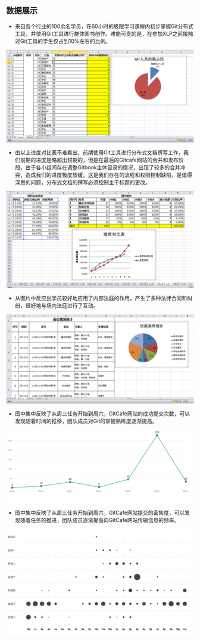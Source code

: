 ## 数据展示

* 来自各个行业的100余名学员，在60小时的极限学习课程内初步掌握Git分布式工具，并使用Git工具进行群体图书创作。难能可贵的是，在参加XLP之前接触过Git工具的学生仅占到10%左右的比例。

![0](../assets/execution/data_show/01_Backgroud.jpg)

* 由以上进度对比表不难看出，前期使用Git工具进行分布式文档撰写工作，我们前期的进度是略超出预期的，但是在最后的Gitcafe网站的合并和发布阶段，由于各小组间存在调整Gitbook主体目录的情况，出现了较多的合并冲突，造成我们的进度极度放缓。这是我们存在的流程和权限控制缺陷，是值得深思的问题，分布式文档的撰写必须控制主干标题的更改。

![0](../assets/execution/data_show/02_Process.jpg)

* 从图片中反应出学员较好地应用了内部法庭的作用，产生了多种法律合同和纠纷，很好地与场内法庭进行了互动。

![0](../assets/execution/data_show/03_court.jpg)

* 图中集中反映了从周三任务开始到周六，GitCafe网站的成功提交次数，可以发现随着时间的推移，团队成员对Git的掌握熟练度逐渐提高。

![0](../assets/execution/data_show/04_Git.jpg)

* 图中集中反映了从周三任务开始到周六，GitCafe网站提交的密集度，可以发现随着任务的推进，团队成员逐渐提高向GitCafe网站传输信息的频率。

![0](../assets/execution/data_show/05.jpg)
